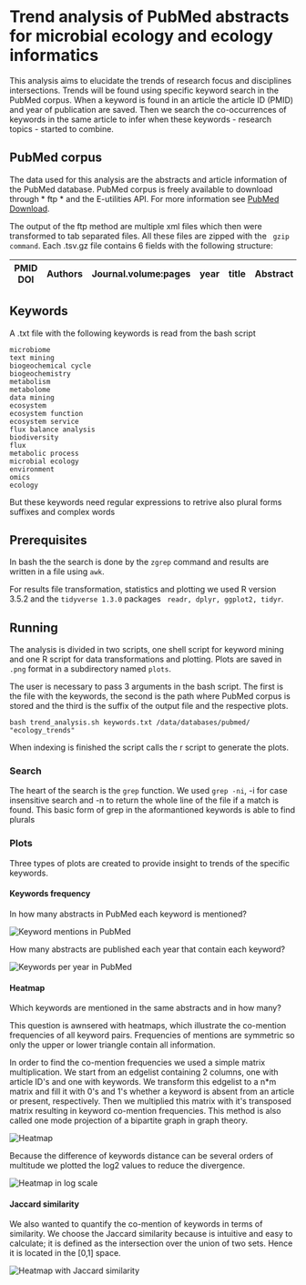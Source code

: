 # Trend analysis of PubMed abstracts for microbial ecology and ecology informatics

This analysis aims to elucidate the trends of research focus and disciplines intersections. Trends will be found using specific keyword search in the PubMed corpus. When a keyword is found in an article the article ID (PMID) and year of publication are saved. Then we search the co-occurrences of keywords in the same article to infer when these keywords - research topics - started to combine.

## PubMed corpus

The data used for this analysis are the abstracts and article information of the PubMed database. PubMed corpus is freely available to download through * ftp * and the E-utilities API. For more information see [PubMed Download](https://www.nlm.nih.gov/databases/download/pubmed_medline_documentation.html).

The output of the ftp method are multiple xml files which then were transformed to tab separated files. All these files are zipped with the ``` gzip command```. Each .tsv.gz file contains 6 fields with the following structure:

 | PMID DOI |  Authors | Journal.volume:pages  | year  | title | Abstract  |
 | --- | --- | --- | --- | --- | --- |

## Keywords

A .txt file with the following keywords is read from the bash script

```
microbiome
text mining
biogeochemical cycle
biogeochemistry
metabolism
metabolome
data mining
ecosystem
ecosystem function
ecosystem service
flux balance analysis
biodiversity
flux
metabolic process
microbial ecology
environment
omics
ecology
```
But these keywords need regular expressions to retrive also plural forms suffixes and complex words

## Prerequisites

In bash the the search is done by the ``` zgrep ``` command and results are written in a file using ``` awk ```.

For results file transformation, statistics and plotting we used R version 3.5.2 and the ``` tidyverse 1.3.0 ``` packages ``` readr, dplyr, ggplot2, tidyr```.

## Running

The analysis is divided in two scripts, one shell script for keyword mining and one R script for data transformations and plotting. Plots are saved in ```.png``` format in a subdirectory named ``` plots ```.

The user is necessary to pass 3 arguments in the bash script. The first is the file with the keywords, the second is the path where PubMed corpus is stored and the third is the suffix of the output file and the respective plots.

```
bash trend_analysis.sh keywords.txt /data/databases/pubmed/ "ecology_trends"

```

When indexing is finished the script calls the r script to generate the plots.

### Search

The heart of the search is the ```grep``` function. We used ```grep -ni```, -i for case insensitive search and -n to return the whole line of the file if a match is found. This basic form of grep in the aformantioned keywords is able to find plurals

### Plots

Three types of plots are created to provide insight to trends of the specific keywords.

#### Keywords frequency

In how many abstracts in PubMed each keyword is mentioned?

![Keyword mentions in PubMed](plots/species_2020-04-14_03-10_pubmed_keyword_frequency.png)

How many abstracts are published each year that contain each keyword?

![Keywords per year in PubMed](plots/species_2020-04-14_03-10_pubmed_keyword_per_year.png)

#### Heatmap

Which keywords are mentioned in the same abstracts and in how many?

This question is awnsered with heatmaps, which illustrate the co-mention frequencies of all keyword pairs. Frequencies of mentions are symmetric so only the upper or lower triangle contain all information.

In order to find the co-mention frequencies we used a simple matrix multiplication. We start from an edgelist containing 2 columns, one with article ID's and one with keywords. We transform this edgelist to a n*m matrix and fill it with 0's and 1's whether a keyword is absent from an article or present, respectively. Then we multiplied this matrix with it's transposed matrix resulting in keyword co-mention frequencies. This method is also called one mode projection of a bipartite graph in graph theory.


![Heatmap](plots/species_2020-04-14_03-17_pubmed_keyword_heatmap.png)

Because the difference of keywords distance can be several orders of multitude we plotted the log2 values to reduce the divergence.

![Heatmap in log scale](plots/species_2020-04-14_03-17_log_pubmed_keyword_heatmap.png)

#### Jaccard similarity

We also wanted to quantify the co-mention of keywords in terms of similarity. We choose the Jaccard similarity because is intuitive and easy to calculate; it is defined as the intersection over the union of two sets. Hence it is located in the [0,1] space.

![Heatmap with Jaccard similarity](plots/species_2020-04-14_03-17_pubmed_jaccard_heatmap.png)
